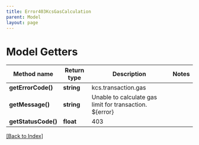 ```yaml
---
title: Error403KcsGasCalculation
parent: Model
layout: page
---
```


# Model Getters

Method name | Return type | Description | Notes
------------ | ------------- | ------------- | -------------
**getErrorCode()** | **string** | kcs.transaction.gas |
**getMessage()** | **string** | Unable to calculate gas limit for transaction. ${error} |
**getStatusCode()** | **float** | 403 |

[[Back to Index]](../index.md)
